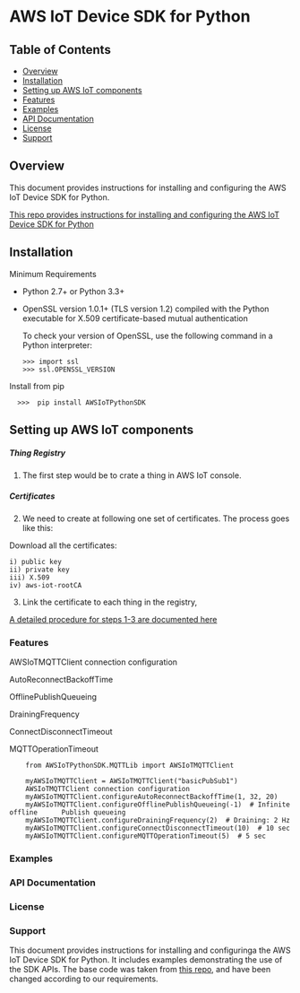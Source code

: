 AWS IoT Device SDK for Python
=============================

## Table of Contents
   - [Overview](#overview)
  -  [Installation](#installation)
  -  [Setting up AWS IoT components](#setting-up-aws-iot-components)
  -  [Features](#features)
  -  [Examples](#examples)
  -  [API Documentation](#api-documentation)
  -  [License](#license)
  -  [Support](#support)


## Overview

This document provides instructions for installing and configuring the AWS IoT Device SDK for Python. 

[This repo provides instructions for installing and configuring the AWS IoT Device SDK for Python](https://github.com/aws/aws-iot-device-sdk-python)


## Installation

Minimum Requirements


-  Python 2.7+ or Python 3.3+
-  OpenSSL version 1.0.1+ (TLS version 1.2) compiled with the Python executable for
   X.509 certificate-based mutual authentication

   To check your version of OpenSSL, use the following command in a Python interpreter:

       >>> import ssl
       >>> ssl.OPENSSL_VERSION

Install from pip

 	  >>>  pip install AWSIoTPythonSDK

## Setting up AWS IoT components

##### Thing Registry

1) The first step would be to crate a thing in AWS IoT console.

##### Certificates

2) We need to create at following one set of certificates. The process goes like this: 

Download all the certificates: 
    
	i) public key  
    ii) private key 
	iii) X.509  
	iv) aws-iot-rootCA
    

3) Link the certificate to each thing in the registry,


[A detailed procedure for steps 1-3 are documented here ](http://docs.aws.amazon.com/iot/latest/developerguide/register-device.html)

### Features
AWSIoTMQTTClient connection configuration

AutoReconnectBackoffTime

OfflinePublishQueueing

DrainingFrequency

ConnectDisconnectTimeout

MQTTOperationTimeout

        from AWSIoTPythonSDK.MQTTLib import AWSIoTMQTTClient
        
        myAWSIoTMQTTClient = AWSIoTMQTTClient("basicPubSub1")
		AWSIoTMQTTClient connection configuration
		myAWSIoTMQTTClient.configureAutoReconnectBackoffTime(1, 32, 20)
		myAWSIoTMQTTClient.configureOfflinePublishQueueing(-1)  # Infinite offline 		Publish queueing
		myAWSIoTMQTTClient.configureDrainingFrequency(2)  # Draining: 2 Hz
		myAWSIoTMQTTClient.configureConnectDisconnectTimeout(10)  # 10 sec
		myAWSIoTMQTTClient.configureMQTTOperationTimeout(5)  # 5 sec

### Examples
### API Documentation
### License
### Support




This document provides instructions for installing and configuringa
the AWS IoT Device SDK for Python. It includes examples demonstrating the
use of the SDK APIs.
The base code was taken from [this repo](https://github.com/aws/aws-iot-device-sdk-python), and have been changed according to our requirements.
